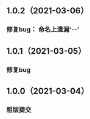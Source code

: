 ## 1.0.2（2021-03-06）
### 修复bug： 命名上遗漏‘--’
## 1.0.1（2021-03-05）
### 修复bug
## 1.0.0（2021-03-04）
### 粗版提交
